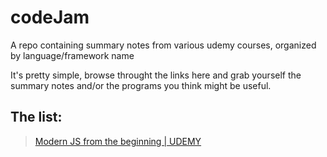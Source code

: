 # codeJam
A repo containing summary notes from various udemy courses, organized by language/framework name


It's pretty simple, browse throught the links here and grab yourself the summary notes and/or the programs you think might be useful. 

## The list:
> [Modern JS from the beginning | UDEMY](https://github.com/alptheexplorer/epflLectureNotes/blob/master/epflLectureNotes/linearAlgebra/linearAlgebra.pdf)
